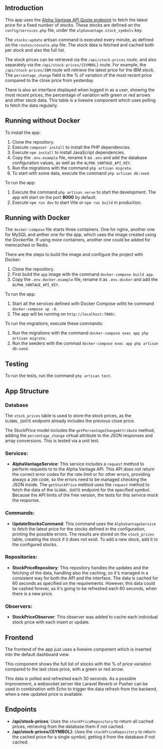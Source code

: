 ## Introduction

This app uses the [Alpha Vantage API Quote endpoint](https://www.alphavantage.co/documentation/#latestprice) to fetch the latest price for a fixed number of stocks. These stocks are defined on the `config/services.php` file, under the `alphavantage.stock_symbols` key.

The `stocks:update` artisan command is executed every minute, as defined on the `routes/console.php` file. The stock data is fetched and cached both per stock and also the full list.

The stock prices can be retrieved via the `/api/stock-prices` route, and also separately via the `/api/stock-prices/{SYMBOL}` route. For example, the `/api/stock-prices/IBM` route will retrieve the latest price for the IBM stock. The `percentage_change` field is the % of variation of the most recent price compared to the close price from yesterday.

There is also an interface displayed when logged in as a user, showing the most recent prices, the percentage of variation with green or red arrows and other stock data. This table is a livewire component which uses polling to fetch the data regularly.

## Running without Docker

To install the app:

1. Clone the repository.
2. Execute `composer install` to install the PHP dependencies.
3. Execute `npm install` to install JavaScript dependencies.
4. Copy the `.env.example` file, rename it as `.env` and add the database configuration values, as well as the `ALPHA_VANTAGE_API_KEY`.
5. Run the migrations with the command `php artisan migrate`.
6. To start with some data, execute the command `php artisan db:seed`

To run the app:

1. Execute the command `php artisan serve` to start the development. The app will start on the port **8000** by default.
2. Execute `npm run dev` to start Vite or `npm run build` in production. 

## Running with Docker

The `docker-compose` file starts three containers. One for nginx, another one for MySQL and anther one for the app, which uses the image created using the Dockerfile. If using more containers, another one could be added for memcached or Redis.

There are the steps to build the image and configure the project with Docker:

1. Clone the repository.
2. First build the `app` image with the command `docker-compose build app`.
3. Copy the `.env.docker.example` file, rename it as `.env.docker` and add the `ALPHA_VANTAGE_API_KEY`.

To run the app:

1. Start all the services defined with Docker Compose witht he command `docker-compose up -d`.
2. The app will be running on `http://localhost:7000/`. 

To run the migrations, execute these commands:

1. Run the migrations with the command `docker-compose exec app php artisan migrate`.
2. Run the seeders with the commad `docker-compose exec app php artisan db:seed`.


## Testing

To run the tests, run the command `php artisan test`.

## App Structure

### Database

The `stock_prices` table is used to store the stock prices, as the `GLOBAL_QUOTE` endpoint already includes the previous close price.

The StockPrice model includes the `getPercentageChangeAttribute` method, adding the `percentage_change` virtual attribute to the JSON responses and array conversions. This is tested via a unit test.

### Services:

* **AlphaVantageService**: This service includes a `request` method to perform requests to to the Alpha Vantage API. This API does not  return the correct error codes for the rate limit or for other errors, providing always a `200` code, so the errors need to be managed checking the JSON inside. The `getStockPrice` method uses the `request` method to fetch the data of the `GLOBAL_QUOTE` endpoint for the specified symbol. Because the API limits of the free version, the tests for this service mock the response.

### Commands:

* **UpdateStocksCommand**: This command uses the `AlphaVantageService` to fetch the latest price for the stocks defined in the configuration, printing the possible errors. The results are stored on the `stock_prices` table, creating the stock if it does not exist. To add a new stock, add it to the configured stocks.

### Repositories:

* **StockPriceRepository**: This repository handles the updates and the fetching of the data, handling also the caching, so it's managed in a consistent way for both the API and the interface. The data is cached for 60 seconds as specified on the requirements. However, this data could be cashed forever, as it's going to be refreshed each 60 seconds, when there is a new price.

### Observers:

* **StockPriceObserver**: This observer was added to cache each individual stock price with each insert or update.

## Frontend

The frontend of the app just uses a livewire component which is inserted into the default dashboard view.

This component shows the full list of stocks with the % of price variation compared to the last close price, with a green or red arrow.

This data is polled and refreshed each 30 seconds. As a possible improvement, a websocket server like Laravel Reverb or Pusher can be used in combination with Echo to trigger the data refresh from the backend, when a new updated price is available.

## Endpoints

* **/api/stock-prices**: Uses the `stockPriceRepository` to return all cached prices, retrieving from the database them if not cached.
* **/api/stock-prices/{SYMBOL}**: Uses the `stockPriceRepository` to return the cached price for a single symbol, getting it from the database if not cached.
